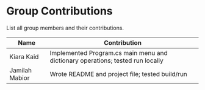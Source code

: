 # Group Contributions

List all group members and their contributions.

| Name        | Contribution |
|-------------|--------------|
| Kiara Kaid  | Implemented Program.cs main menu and dictionary operations; tested run locally |
| Jamilah Mabior  | Wrote README and project file; tested build/run |


